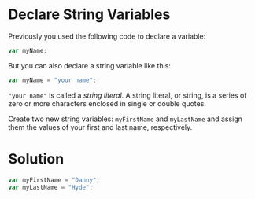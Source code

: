 # Declare String Variables

Previously you used the following code to declare a variable:

```javascript
var myName;
```

But you can also declare a string variable like this:

```javascript
var myName = "your name";
```

`"your name"` is called a *string literal*. A string literal, or string, is a series of zero or more characters enclosed in single or double quotes.

Create two new string variables: `myFirstName` and `myLastName` and assign them the values of your first and last name, respectively.

# Solution

```javascript
var myFirstName = "Danny";
var myLastName = "Hyde";
```
